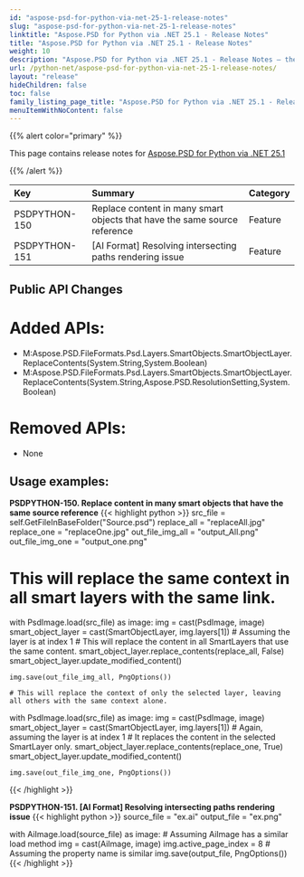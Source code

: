 ```yaml
---
id: "aspose-psd-for-python-via-net-25-1-release-notes"
slug: "aspose-psd-for-python-via-net-25-1-release-notes"
linktitle: "Aspose.PSD for Python via .NET 25.1 - Release Notes"
title: "Aspose.PSD for Python via .NET 25.1 - Release Notes"
weight: 10
description: "Aspose.PSD for Python via .NET 25.1 - Release Notes – the latest updates and fixes."
url: /python-net/aspose-psd-for-python-via-net-25-1-release-notes/
layout: "release"
hideChildren: false
toc: false
family_listing_page_title: "Aspose.PSD for Python via .NET 25.1 - Release Notes"
menuItemWithNoContent: false
---
```


{{% alert color="primary" %}}

This page contains release notes for [Aspose.PSD for Python via .NET 25.1](https://pypi.org/project/aspose-psd/)

{{% /alert %}}

| **Key**       | **Summary**                                                               | **Category** |
|:--------------|:--------------------------------------------------------------------------|:-------------|
| PSDPYTHON-150 | Replace content in many smart objects that have the same source reference | Feature      |
| PSDPYTHON-151 | [AI Format] Resolving intersecting paths rendering issue                  | Feature      |


## **Public API Changes**

# **Added APIs:**
- M:Aspose.PSD.FileFormats.Psd.Layers.SmartObjects.SmartObjectLayer.ReplaceContents(System.String,System.Boolean)
- M:Aspose.PSD.FileFormats.Psd.Layers.SmartObjects.SmartObjectLayer.ReplaceContents(System.String,Aspose.PSD.ResolutionSetting,System.Boolean)


# **Removed APIs:**
- None

## **Usage examples:**

**PSDPYTHON-150. Replace content in many smart objects that have the same source reference**
{{< highlight python >}}
src_file = self.GetFileInBaseFolder("Source.psd")
replace_all = "replaceAll.jpg"
replace_one = "replaceOne.jpg"
out_file_img_all = "output_All.png"
out_file_img_one = "output_one.png"

# This will replace the same context in all smart layers with the same link.
with PsdImage.load(src_file) as image:
	img = cast(PsdImage, image)
	smart_object_layer = cast(SmartObjectLayer, img.layers[1])  # Assuming the layer is at index 1
	# This will replace the content in all SmartLayers that use the same content.
	smart_object_layer.replace_contents(replace_all, False)
	smart_object_layer.update_modified_content()

	img.save(out_file_img_all, PngOptions())

	# This will replace the context of only the selected layer, leaving all others with the same context alone.
with PsdImage.load(src_file) as image:
	img = cast(PsdImage, image)
	smart_object_layer = cast(SmartObjectLayer, img.layers[1])  # Again, assuming the layer is at index 1
	# It replaces the content in the selected SmartLayer only.
	smart_object_layer.replace_contents(replace_one, True)
	smart_object_layer.update_modified_content()

	img.save(out_file_img_one, PngOptions())
{{< /highlight >}}

**PSDPYTHON-151. [AI Format] Resolving intersecting paths rendering issue**
{{< highlight python >}}
source_file = "ex.ai"
output_file = "ex.png"

with AiImage.load(source_file) as image:  # Assuming AiImage has a similar load method
	img = cast(AiImage, image)
	img.active_page_index = 8  # Assuming the property name is similar
	img.save(output_file, PngOptions())
{{< /highlight >}}